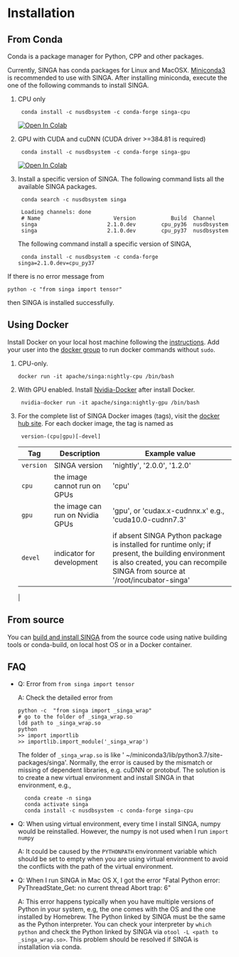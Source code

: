 <!--
    Licensed to the Apache Software Foundation (ASF) under one
    or more contributor license agreements.  See the NOTICE file
    distributed with this work for additional information
    regarding copyright ownership.  The ASF licenses this file
    to you under the Apache License, Version 2.0 (the
    "License"); you may not use this file except in compliance
    with the License.  You may obtain a copy of the License at

      http://www.apache.org/licenses/LICENSE-2.0

    Unless required by applicable law or agreed to in writing,
    software distributed under the License is distributed on an
    "AS IS" BASIS, WITHOUT WARRANTIES OR CONDITIONS OF ANY
    KIND, either express or implied.  See the License for the
    specific language governing permissions and limitations
    under the License.
-->
# Installation

## From Conda

Conda is a package manager for Python, CPP and other packages.

Currently, SINGA has conda packages for Linux and MacOSX.
[Miniconda3](https://conda.io/miniconda.html) is recommended to use with SINGA.
After installing miniconda, execute the one of the following commands to install
SINGA.

1. CPU only 

        conda install -c nusdbsystem -c conda-forge singa-cpu
    [![Open In Colab](https://colab.research.google.com/assets/colab-badge.svg)](https://colab.research.google.com/drive/1Ntkhi-Z6XTR8WYPXiLwujHd2dOm0772V)

2. GPU with CUDA and cuDNN (CUDA driver >=384.81 is required)

        conda install -c nusdbsystem -c conda-forge singa-gpu

     [![Open In Colab](https://colab.research.google.com/assets/colab-badge.svg)](https://colab.research.google.com/drive/1do_TLJe18IthLOnBOsHCEe-FFPGk1sPJ)


3. Install a specific version of SINGA. The following command lists all the available SINGA packages.

        conda search -c nusdbsystem singa
        
        Loading channels: done
        # Name                       Version           Build  Channel             
        singa                      2.1.0.dev        cpu_py36  nusdbsystem         
        singa                      2.1.0.dev        cpu_py37  nusdbsystem   

    The following command install a specific version of SINGA,

        conda install -c nusdbsystem -c conda-forge singa=2.1.0.dev=cpu_py37


If there is no error message from

    python -c "from singa import tensor"

then SINGA is installed successfully.

## Using Docker

Install Docker on your local host machine following the [instructions](https://docs.docker.com/install/). Add your user into the [docker group](https://docs.docker.com/install/linux/linux-postinstall/) to run docker commands without `sudo`. 

1. CPU-only. 

       docker run -it apache/singa:nightly-cpu /bin/bash

2. With GPU enabled. Install [Nvidia-Docker](https://github.com/NVIDIA/nvidia-docker) after install Docker.

        nvidia-docker run -it apache/singa:nightly-gpu /bin/bash

3. For the complete list of SINGA Docker images (tags), visit the [docker hub site](https://hub.docker.com/r/apache/singa/). For each docker image, the tag is named as
        
        version-(cpu|gpu)[-devel]
    
    | Tag | Description| Example value|
    | --- | ---        | ---          |
    | `version`| SINGA version | 'nightly', '2.0.0', '1.2.0'| 
    | `cpu` | the image cannot run on GPUs |  'cpu' |
    | `gpu` | the image can run on Nvidia GPUs| 'gpu', or 'cudax.x-cudnnx.x' e.g., 'cuda10.0-cudnn7.3'|
    | `devel`| indicator for development|if absent SINGA Python package is installed for runtime only; if present, the building environment is also created, you can recompile SINGA from source at '/root/incubator-singa'
    |

## From source

You can [build and install SINGA]() from the source code using native building tools or conda-build, on local host OS or in a Docker container.

## FAQ

* Q: Error from `from singa import tensor` 

    A: Check the detailed error from 
    
      python -c  "from singa import _singa_wrap"
      # go to the folder of _singa_wrap.so
      ldd path to _singa_wrap.so
      python
      >> import importlib
      >> importlib.import_module('_singa_wrap')
    
    
    The folder of `_singa_wrap.so` is like ' ~/miniconda3/lib/python3.7/site-packages/singa'.
    Normally, the error is caused by the mismatch or missing of dependent libraries, e.g. cuDNN or protobuf. The solution is to create a new virtual environment and install SINGA in that environment, e.g.,

        conda create -n singa
        conda activate singa
        conda install -c nusdbsystem -c conda-forge singa-cpu


* Q: When using virtual environment, every time I install SINGA, numpy would be reinstalled. However, the numpy is not used when I run `import numpy`

    A: It could be caused by the `PYTHONPATH` environment variable which should be set to empty when you are using virtual environment to avoid the conflicts with the path of the virtual environment.

* Q: When I run SINGA in Mac OS X, I got the error "Fatal Python error: PyThreadState_Get: no current thread  Abort trap: 6"

    A: This error happens typically when you have multiple versions of Python in your system, e.g, the one comes with the OS and the one installed by Homebrew. The Python linked by SINGA must be the same as the Python interpreter. You can check your interpreter by `which python` and check the Python linked by SINGA via `otool -L <path to _singa_wrap.so>`.
    This problem should be resolved if SINGA is installation via conda.